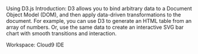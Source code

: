 
Using D3.js 
Introduction: 
D3 allows you to bind arbitrary data to a Document Object Model (DOM), and then apply data-driven transformations to the document. For example, you can use D3 to generate an HTML table from an array of numbers. Or, use the same data to create an interactive SVG bar chart with smooth transitions and interaction.

<script src="https://d3js.org/d3.v4.min.js"></script>

Workspace: Cloud9 IDE